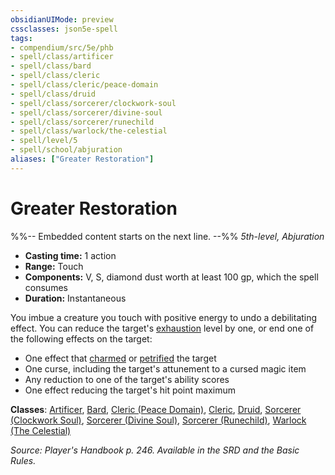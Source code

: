 ```yaml
---
obsidianUIMode: preview
cssclasses: json5e-spell
tags:
- compendium/src/5e/phb
- spell/class/artificer
- spell/class/bard
- spell/class/cleric
- spell/class/cleric/peace-domain
- spell/class/druid
- spell/class/sorcerer/clockwork-soul
- spell/class/sorcerer/divine-soul
- spell/class/sorcerer/runechild
- spell/class/warlock/the-celestial
- spell/level/5
- spell/school/abjuration
aliases: ["Greater Restoration"]
---
```

# Greater Restoration
%%-- Embedded content starts on the next line. --%%
*5th-level, Abjuration*  

- **Casting time:** 1 action
- **Range:** Touch
- **Components:** V, S, diamond dust worth at least 100 gp, which the spell consumes
- **Duration:** Instantaneous

You imbue a creature you touch with positive energy to undo a debilitating effect. You can reduce the target's [exhaustion](/Systems/5e/rules/conditions.md#exhaustion) level by one, or end one of the following effects on the target:

- One effect that [charmed](/Systems/5e/rules/conditions.md#charmed) or [petrified](/Systems/5e/rules/conditions.md#petrified) the target  
- One curse, including the target's attunement to a cursed magic item  
- Any reduction to one of the target's ability scores  
- One effect reducing the target's hit point maximum  

**Classes**: [Artificer](/Systems/5e/classes/artificer-tce.md), [Bard](/Systems/5e/classes/bard.md), [Cleric (Peace Domain)](/Systems/5e/classes/cleric-peace-domain-tce.md), [Cleric](/Systems/5e/classes/cleric.md), [Druid](/Systems/5e/classes/druid.md), [Sorcerer (Clockwork Soul)](/Systems/5e/classes/sorcerer-clockwork-soul-tce.md), [Sorcerer (Divine Soul)](/Systems/5e/classes/sorcerer-divine-soul-xge.md), [Sorcerer (Runechild)](/Systems/5e/classes/sorcerer-runechild-tdcsr.md), [Warlock (The Celestial)](/Systems/5e/classes/warlock-the-celestial-xge.md)

*Source: Player's Handbook p. 246. Available in the SRD and the Basic Rules.*